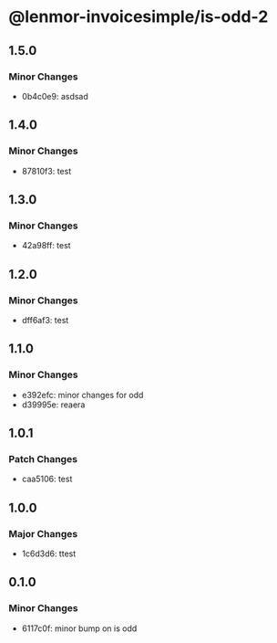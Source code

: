 # @lenmor-invoicesimple/is-odd-2

## 1.5.0

### Minor Changes

- 0b4c0e9: asdsad

## 1.4.0

### Minor Changes

- 87810f3: test

## 1.3.0

### Minor Changes

- 42a98ff: test

## 1.2.0

### Minor Changes

- dff6af3: test

## 1.1.0

### Minor Changes

- e392efc: minor changes for odd
- d39995e: reaera

## 1.0.1

### Patch Changes

- caa5106: test

## 1.0.0

### Major Changes

- 1c6d3d6: ttest

## 0.1.0

### Minor Changes

- 6117c0f: minor bump on is odd
